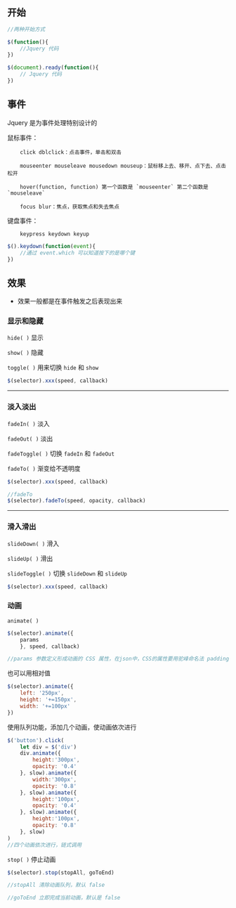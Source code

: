 ## 开始

```js
//两种开始方式

$(function(){
	//Jquery 代码
})

$(document).ready(function(){
	// Jquery 代码
})
```

## 事件

Jquery 是为事件处理特别设计的


鼠标事件：	

		click dblclick：点击事件，单击和双击

		mouseenter mouseleave mousedown mouseup：鼠标移上去、移开、点下去、点击松开

		hover(function, function) 第一个函数是 `mouseenter` 第二个函数是 `mouseleave` 
			
		focus blur：焦点，获取焦点和失去焦点

键盘事件：

		keypress keydown keyup

```js
$().keydown(function(event){
	//通过 event.which 可以知道按下的是哪个键
})
```

## 效果

- 效果一般都是在事件触发之后表现出来

### 显示和隐藏

`hide( )`		显示

`show( )`		隐藏

`toggle( )`	用来切换 `hide` 和 `show`

```js
$(selector).xxx(speed, callback)
```

---

### 淡入淡出

`fadeIn( )`	淡入

`fadeOut( )`	淡出

`fadeToggle( )`	切换 `fadeIn` 和 `fadeOut`

`fadeTo( )`	渐变给不透明度

```js
$(selector).xxx(speed, callback)

//fadeTo
$(selector).fadeTo(speed, opacity, callback)
```

---

### 滑入滑出

`slideDown( )`	滑入

`slideUp( )`		滑出		

`slideToggle( )`	切换 `slideDown` 和 `slideUp`

```js
$(selector).xxx(speed, callback)
```

### 动画

`animate( )`

```js
$(selector).animate({
	params
	}, speed, callback)

//params 参数定义形成动画的 CSS 属性，在json中，CSS的属性要用驼峰命名法 padding-left => paddingleft
```

也可以用相对值

```js
$(selector).animate({
	left: '250px',
	height: '+=150px',
	width: '+=100px'
})
```

使用队列功能，添加几个动画，使动画依次进行
```js
$('button').click(
	let div = $('div')
	div.animate({
		height:'300px',
		opacity: '0.4'
	}, slow).animate({
		width:'300px',
		opacity: '0.8'
	}, slow).animate({
		height:'100px',
		opacity: '0.4'
	}, slow).animate({
		height:'100px',
		opacity: '0.8'
	}, slow)
)
//四个动画依次进行，链式调用
```

`stop( )` 	停止动画

```js
$(selector).stop(stopAll, goToEnd)

//stopAll 清除动画队列，默认 false

//goToEnd 立即完成当前动画，默认是 false
```













